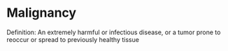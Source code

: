 # Malignancy

Definition: An extremely harmful or infectious disease, or a tumor prone to reoccur or spread to previously healthy tissue